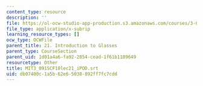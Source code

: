 ```yaml
---
content_type: resource
description: ''
file: https://ol-ocw-studio-app-production.s3.amazonaws.com/courses/3-091sc-introduction-to-solid-state-chemistry-fall-2010/db07400c1a5b62e65038892ff7fc7cdd_MIT3_091SCF10lec21_iPOD.srt
file_type: application/x-subrip
learning_resource_types: []
ocw_type: OCWFile
parent_title: 21. Introduction to Glasses
parent_type: CourseSection
parent_uid: 1d01a4a6-fa92-2854-cead-1f61b1189649
resourcetype: Other
title: MIT3_091SCF10lec21_iPOD.srt
uid: db07400c-1a5b-62e6-5038-892ff7fc7cdd
---
```

